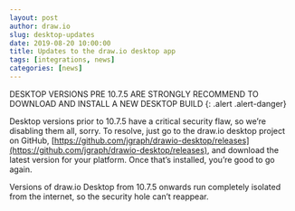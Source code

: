 ```yaml
---
layout: post
author: draw.io
slug: desktop-updates
date: 2019-08-20 10:00:00
title: Updates to the draw.io desktop app
tags: [integrations, news]
categories: [news]
---
```


DESKTOP VERSIONS PRE 10.7.5 ARE STRONGLY RECOMMEND TO DOWNLOAD AND INSTALL A NEW DESKTOP BUILD
{: .alert .alert-danger}

Desktop versions prior to 10.7.5 have a critical security flaw, so we’re disabling them all, sorry. To resolve, just go to the draw.io desktop project on GitHub, [https://github.com/jgraph/drawio-desktop/releases](https://github.com/jgraph/drawio-desktop/releases), and download the latest version for your platform. Once that’s installed, you’re good to go again.

Versions of draw.io Desktop from 10.7.5 onwards run completely isolated from the internet, so the security hole can’t reappear.

